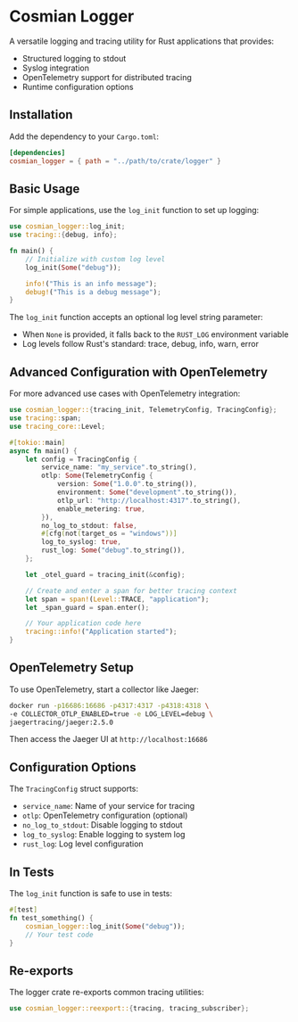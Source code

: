 # Cosmian Logger

A versatile logging and tracing utility for Rust applications that provides:

- Structured logging to stdout
- Syslog integration
- OpenTelemetry support for distributed tracing
- Runtime configuration options

## Installation

Add the dependency to your `Cargo.toml`:

```toml
[dependencies]
cosmian_logger = { path = "../path/to/crate/logger" }
```

## Basic Usage

For simple applications, use the `log_init` function to set up logging:

```rust
use cosmian_logger::log_init;
use tracing::{debug, info};

fn main() {
    // Initialize with custom log level
    log_init(Some("debug"));

    info!("This is an info message");
    debug!("This is a debug message");
}
```

The `log_init` function accepts an optional log level string parameter:

- When `None` is provided, it falls back to the `RUST_LOG` environment variable
- Log levels follow Rust's standard: trace, debug, info, warn, error

## Advanced Configuration with OpenTelemetry

For more advanced use cases with OpenTelemetry integration:

```rust
use cosmian_logger::{tracing_init, TelemetryConfig, TracingConfig};
use tracing::span;
use tracing_core::Level;

#[tokio::main]
async fn main() {
    let config = TracingConfig {
        service_name: "my_service".to_string(),
        otlp: Some(TelemetryConfig {
            version: Some("1.0.0".to_string()),
            environment: Some("development".to_string()),
            otlp_url: "http://localhost:4317".to_string(),
            enable_metering: true,
        }),
        no_log_to_stdout: false,
        #[cfg(not(target_os = "windows"))]
        log_to_syslog: true,
        rust_log: Some("debug".to_string()),
    };

    let _otel_guard = tracing_init(&config);

    // Create and enter a span for better tracing context
    let span = span!(Level::TRACE, "application");
    let _span_guard = span.enter();

    // Your application code here
    tracing::info!("Application started");
}
```

## OpenTelemetry Setup

To use OpenTelemetry, start a collector like Jaeger:

```bash
docker run -p16686:16686 -p4317:4317 -p4318:4318 \
-e COLLECTOR_OTLP_ENABLED=true -e LOG_LEVEL=debug \
jaegertracing/jaeger:2.5.0
```

Then access the Jaeger UI at `http://localhost:16686`

## Configuration Options

The `TracingConfig` struct supports:

- `service_name`: Name of your service for tracing
- `otlp`: OpenTelemetry configuration (optional)
- `no_log_to_stdout`: Disable logging to stdout
- `log_to_syslog`: Enable logging to system log
- `rust_log`: Log level configuration

## In Tests

The `log_init` function is safe to use in tests:

```rust
#[test]
fn test_something() {
    cosmian_logger::log_init(Some("debug"));
    // Your test code
}
```

## Re-exports

The logger crate re-exports common tracing utilities:

```rust
use cosmian_logger::reexport::{tracing, tracing_subscriber};
```
